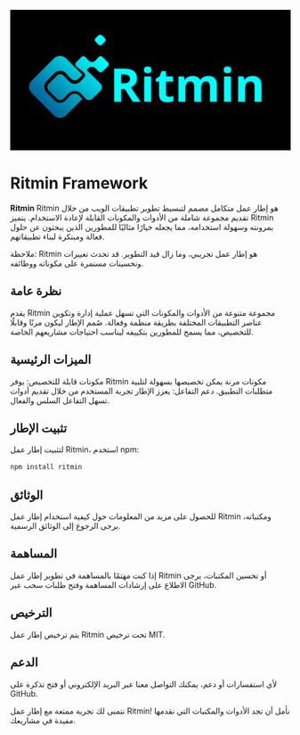 ![Ritmin logo](./Ritmin.png)
# Ritmin Framework
**Ritmin** 
Ritmin هو إطار عمل متكامل مصمم لتبسيط تطوير تطبيقات الويب من خلال تقديم مجموعة شاملة من الأدوات والمكونات القابلة لإعادة الاستخدام. يتميز Ritmin بمرونته وسهولة استخدامه، مما يجعله خيارًا مثاليًا للمطورين الذين يبحثون عن حلول فعالة ومبتكرة لبناء تطبيقاتهم.

ملاحظة: Ritmin هو إطار عمل تجريبي، وما زال قيد التطوير. قد تحدث تغييرات وتحسينات مستمرة على مكوناته ووظائفه.
## نظرة عامة
يقدم Ritmin مجموعة متنوعة من الأدوات والمكونات التي تسهل عملية إدارة وتكوين عناصر التطبيقات المختلفة بطريقة منظمة وفعالة. صُمم الإطار ليكون مرنًا وقابلًا للتخصيص، مما يسمح للمطورين بتكييفه ليناسب احتياجات مشاريعهم الخاصة.
## الميزات الرئيسية
مكونات قابلة للتخصيص: يوفر Ritmin مكونات مرنة يمكن تخصيصها بسهولة لتلبية متطلبات التطبيق.
دعم التفاعل: يعزز الإطار تجربة المستخدم من خلال تقديم أدوات تسهل التفاعل السلس والفعال.
## تثبيت الإطار

لتثبيت إطار عمل Ritmin، استخدم npm:

```bash
npm install ritmin
```

## الوثائق

للحصول على مزيد من المعلومات حول كيفية استخدام إطار عمل Ritmin ومكتباته، يرجى الرجوع إلى الوثائق الرسمية.

## المساهمة

إذا كنت مهتمًا بالمساهمة في تطوير إطار عمل Ritmin أو تحسين المكتبات، يرجى الاطلاع على إرشادات المساهمة وفتح طلبات سحب عبر GitHub.

## الترخيص

يتم ترخيص إطار عمل Ritmin تحت ترخيص MIT.

## الدعم

لأي استفسارات أو دعم، يمكنك التواصل معنا عبر البريد الإلكتروني أو فتح تذكرة على GitHub.

نتمنى لك تجربة ممتعة مع إطار عمل Ritmin! نأمل أن تجد الأدوات والمكتبات التي نقدمها مفيدة في مشاريعك.
